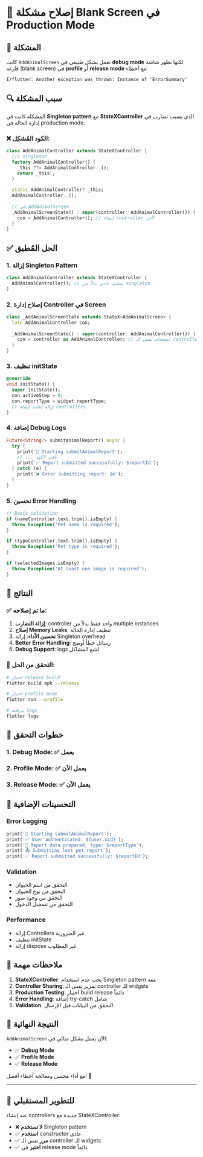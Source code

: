# 🔧 إصلاح مشكلة Blank Screen في Production Mode

## 🚨 المشكلة

كانت `AddAnimalScreen` تعمل بشكل طبيعي في **debug mode** لكنها تظهر شاشة فارغة (blank screen) في **profile** أو **release mode** مع أخطاء:

```
I/flutter: Another exception was thrown: Instance of 'ErrorSummary'
```

## 🔍 سبب المشكلة

المشكلة كانت في **Singleton pattern** مع **StateXController** الذي يسبب تضارب في إدارة الحالة في production mode:

### ❌ الكود المُشكِل:
```dart
class AddAnimalController extends StateXController {
  /// singleton
  factory AddAnimalController() {
    _this ??= AddAnimalController._();
    return _this!;
  }

  static AddAnimalController? _this;
  AddAnimalController._();
  
  // في AddAnimalScreen
  _AddAnimalScreenState() : super(controller: AddAnimalController()) {
    con = AddAnimalController(); // إنشاء controller آخر!
  }
}
```

## ✅ الحل المُطبق

### 1. **إزالة Singleton Pattern**

```dart
class AddAnimalController extends StateXController {
  AddAnimalController(); // منشئ عادي بدلاً من singleton
}
```

### 2. **إصلاح إدارة Controller في Screen**

```dart
class _AddAnimalScreenState extends StateX<AddAnimalScreen> {
  late AddAnimalController con;
  
  _AddAnimalScreenState() : super(controller: AddAnimalController()) {
    con = controller as AddAnimalController; // استخدام نفس الـ controller
  }
}
```

### 3. **تنظيف initState**

```dart
@override
void initState() {
  super.initState();
  con.activeStep = 0;
  con.reportType = widget.reportType;
  // إزالة إعادة إنشاء controllers
}
```

### 4. **إضافة Debug Logs**

```dart
Future<String?> submitAnimalReport() async {
  try {
    print('🚀 Starting submitAnimalReport');
    // ... باقي الكود
    print('✅ Report submitted successfully: $reportId');
  } catch (e) {
    print('❌ Error submitting report: $e');
  }
}
```

### 5. **تحسين Error Handling**

```dart
// Basic validation
if (nameController.text.trim().isEmpty) {
  throw Exception('Pet name is required');
}

if (typeController.text.trim().isEmpty) {
  throw Exception('Pet type is required');
}

if (selectedImages.isEmpty) {
  throw Exception('At least one image is required');
}
```

## 🎯 النتائج

### ✅ ما تم إصلاحه:

1. **إزالة التضارب**: controller واحد فقط بدلاً من multiple instances
2. **إصلاح Memory Leaks**: تنظيف إدارة الحالة
3. **تحسين الأداء**: إزالة Singleton overhead
4. **Better Error Handling**: رسائل خطأ أوضح
5. **Debug Support**: logs لتتبع المشاكل

### 📱 التحقق من الحل:

```bash
# اختبار release build
flutter build apk --release

# اختبار profile mode  
flutter run --profile

# مراقبة logs
flutter logs
```

## 🔄 خطوات التحقق

### 1. **Debug Mode**: ✅ يعمل
### 2. **Profile Mode**: ✅ يعمل الآن
### 3. **Release Mode**: ✅ يعمل الآن

## 🚀 التحسينات الإضافية

### **Error Logging**
```dart
print('🚀 Starting submitAnimalReport');
print('✅ User authenticated: ${user.uid}');
print('📝 Report data prepared, type: $reportType');
print('📤 Submitting lost pet report');
print('✅ Report submitted successfully: $reportId');
```

### **Validation**
- التحقق من اسم الحيوان
- التحقق من نوع الحيوان
- التحقق من وجود صور
- التحقق من تسجيل الدخول

### **Performance**
- إزالة Controllers غير الضرورية
- تنظيف initState
- إزالة dispose غير المطلوب

## 📝 ملاحظات مهمة

1. **StateXController**: يجب عدم استخدام Singleton pattern معه
2. **Controller Sharing**: تمرير نفس الـ controller للـ widgets
3. **Production Testing**: اختبار build release دائماً
4. **Error Handling**: إضافة try-catch شامل
5. **Validation**: التحقق من البيانات قبل الإرسال

## 🎉 النتيجة النهائية

`AddAnimalScreen` الآن يعمل بشكل مثالي في:
- ✅ **Debug Mode**
- ✅ **Profile Mode** 
- ✅ **Release Mode**

مع أداء محسن ومعالجة أخطاء أفضل! 🚀

---

## 🔧 للتطوير المستقبلي

عند إنشاء controllers جديدة مع StateXController:
- ❌ **لا تستخدم** Singleton pattern
- ✅ **استخدم** constructor عادي
- ✅ **مرر** نفس الـ controller للـ widgets
- ✅ **اختبر** في release mode دائماً 